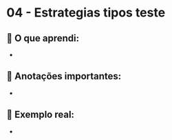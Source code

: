 # 04 - Estrategias tipos teste

## 🧠 O que aprendi:

- 

## 📝 Anotações importantes:

- 

## 💬 Exemplo real:

- 
